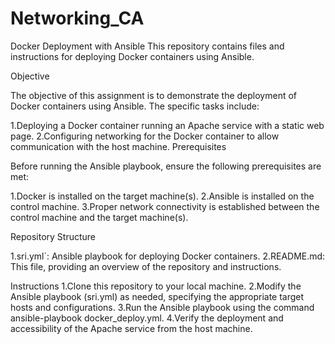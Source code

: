 # Networking_CA
Docker Deployment with Ansible
This repository contains files and instructions for deploying Docker containers using Ansible.

Objective

The objective of this assignment is to demonstrate the deployment of Docker containers using Ansible. The specific tasks include:

1.Deploying a Docker container running an Apache service with a static web page.
2.Configuring networking for the Docker container to allow communication with the host machine.
Prerequisites

Before running the Ansible playbook, ensure the following prerequisites are met:

1.Docker is installed on the target machine(s).
2.Ansible is installed on the control machine.
3.Proper network connectivity is established between the control machine and the target machine(s).

Repository Structure

1.sri.yml`: Ansible playbook for deploying Docker containers.
2.README.md: This file, providing an overview of the repository and instructions.

Instructions
1.Clone this repository to your local machine.
2.Modify the Ansible playbook (sri.yml) as needed, specifying the appropriate target hosts and configurations.
3.Run the Ansible playbook using the command ansible-playbook docker_deploy.yml.
4.Verify the deployment and accessibility of the Apache service from the host machine.
